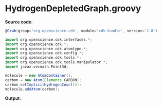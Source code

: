 # HydrogenDepletedGraph.groovy
**Source code:**
```groovy
@Grab(group='org.openscience.cdk', module='cdk-bundle', version='2.8')

import org.openscience.cdk.interfaces.*;
import org.openscience.cdk.*;
import org.openscience.cdk.atomtype.*;
import org.openscience.cdk.config.*;
import org.openscience.cdk.tools.*;
import org.openscience.cdk.tools.manipulator.*;
import javax.vecmath.Point3d;

molecule = new AtomContainer();
carbon = new Atom(Elements.CARBON);
carbon.setImplicitHydrogenCount(4);
molecule.addAtom(carbon);
```
**Output:**
```plain
```
